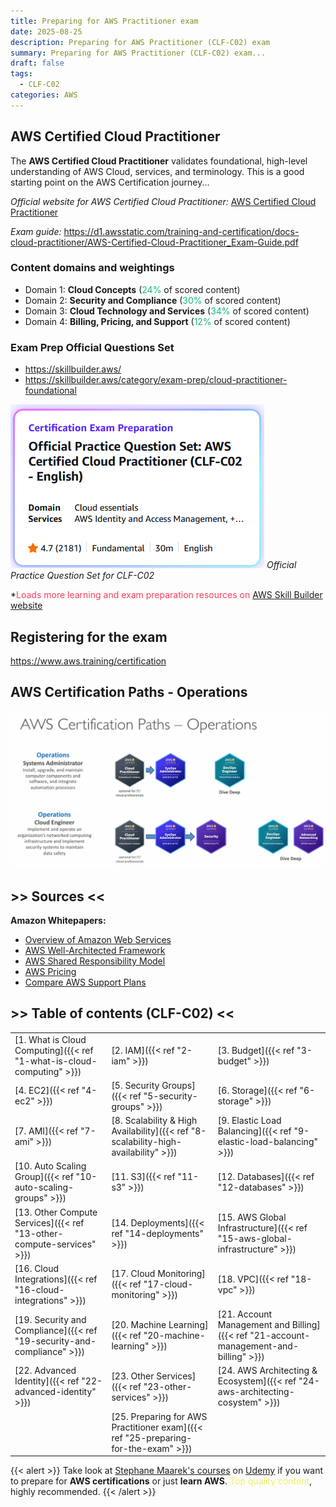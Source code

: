 ```yaml
---
title: Preparing for AWS Practitioner exam
date: 2025-08-25
description: Preparing for AWS Practitioner (CLF-C02) exam
summary: Preparing for AWS Practitioner (CLF-C02) exam...
draft: false
tags:
  - CLF-C02
categories: AWS
---
```

## AWS Certified Cloud Practitioner

The **AWS Certified Cloud Practitioner** validates foundational, high-level understanding of AWS Cloud, services, and terminology.  This is a good starting point on the AWS Certification journey...

_Official website for AWS Certified Cloud Practitioner:_ [AWS Certified Cloud Practitioner](https://aws.amazon.com/certification/certified-cloud-practitioner/)

_Exam guide:_ https://d1.awsstatic.com/training-and-certification/docs-cloud-practitioner/AWS-Certified-Cloud-Practitioner_Exam-Guide.pdf
### Content domains and weightings

- Domain 1: **Cloud Concepts** (<font color=#10b981>24%</font> of scored content)
- Domain 2: **Security and Compliance** (<font color=#10b981>30%</font> of scored content)
- Domain 3: **Cloud Technology and Services** (<font color=#10b981>34%</font> of scored content)
- Domain 4: **Billing, Pricing, and Support** (<font color=#10b981>12%</font> of scored content)
### Exam Prep Official Questions Set

- https://skillbuilder.aws/
- https://skillbuilder.aws/category/exam-prep/cloud-practitioner-foundational

![](./assets/AWS_Exam_Prep.png)
_Official Practice Question Set for CLF-C02_

\*<font color=#f43f5e>Loads more learning and exam preparation resources on</font> [AWS Skill Builder website](https://skillbuilder.aws/)
## Registering for the exam

https://www.aws.training/certification
## AWS Certification Paths - Operations

![](./assets/AWS_Certification_paths.png)
## >> Sources <<

**Amazon Whitepapers:**

- [Overview of Amazon Web Services](https://docs.aws.amazon.com/whitepapers/latest/aws-overview/introduction.html)    
- [AWS Well-Architected Framework](https://docs.aws.amazon.com/wellarchitected/latest/framework/welcome.html)    
- [AWS Shared Responsibility Model](https://docs.aws.amazon.com/whitepapers/latest/aws-risk-and-compliance/shared-responsibility-model.html)    
- [AWS Pricing](https://aws.amazon.com/pricing/?aws-products-pricing.sort-by=item.additionalFields.productNameLowercase&aws-products-pricing.sort-order=asc&awsf.Free%20Tier%20Type=*all&awsf.tech-category=*all)    
- [Compare AWS Support Plans](https://aws.amazon.com/premiumsupport/plans/)
## >> Table of contents (CLF-C02) <<

|                                                                         |                                                                                     |                                                                                       |
| ----------------------------------------------------------------------- | ----------------------------------------------------------------------------------- | ------------------------------------------------------------------------------------- |
| [1. What is Cloud Computing]({{< ref "1-what-is-cloud-computing" >}})   | [2. IAM]({{< ref "2-iam" >}})                                                       | [3. Budget]({{< ref "3-budget" >}})                                                   |
| [4. EC2]({{< ref "4-ec2" >}})                                           | [5. Security Groups]({{< ref "5-security-groups" >}})                               | [6. Storage]({{< ref "6-storage" >}})                                                 |
| [7. AMI]({{< ref "7-ami" >}})                                           | [8. Scalability & High Availability]({{< ref "8-scalability-high-availability" >}}) | [9. Elastic Load Balancing]({{< ref "9-elastic-load-balancing" >}})                   |
| [10. Auto Scaling Group]({{< ref "10-auto-scaling-groups" >}})          | [11. S3]({{< ref "11-s3" >}})                                                       | [12. Databases]({{< ref "12-databases" >}})                                           |
| [13. Other Compute Services]({{< ref "13-other-compute-services" >}})   | [14. Deployments]({{< ref "14-deployments" >}})                                     | [15. AWS Global Infrastructure]({{< ref "15-aws-global-infrastructure" >}})           |
| [16. Cloud Integrations]({{< ref "16-cloud-integrations" >}})           | [17. Cloud Monitoring]({{< ref "17-cloud-monitoring" >}})                           | [18. VPC]({{< ref "18-vpc" >}})                                                       |
| [19. Security and Compliance]({{< ref "19-security-and-compliance" >}}) | [20. Machine Learning]({{< ref "20-machine-learning" >}})                           | [21. Account Management and Billing]({{< ref "21-account-management-and-billing" >}}) |
| [22. Advanced Identity]({{< ref "22-advanced-identity" >}})             | [23. Other Services]({{< ref "23-other-services" >}})                               | [24. AWS Architecting & Ecosystem]({{< ref "24-aws-architecting-cosystem" >}})        |
|                                                                         | [25. Preparing for AWS Practitioner exam]({{< ref "25-preparing-for-the-exam" >}})  |                                                                                       |

{{< alert >}}
Take look at [Stephane Maarek's courses](https://www.udemy.com/user/stephane-maarek/) on [Udemy](https://www.udemy.com/) if you want to prepare for **AWS certifications** or just **learn AWS**. <font color=#f1ef63>Top quality content</font>, highly recommended.
{{< /alert >}}
